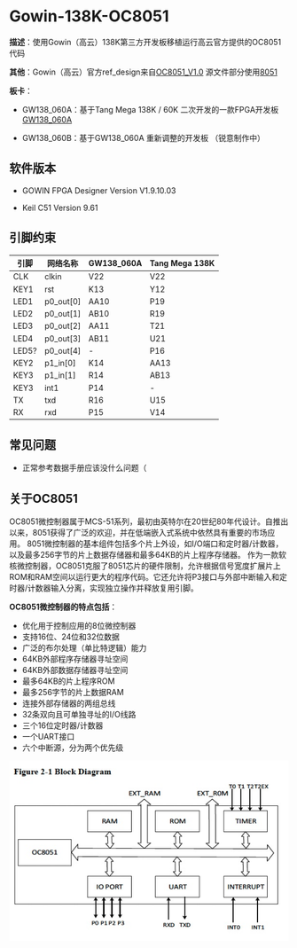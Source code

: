 # Gowin-138K-OC8051

**描述**：使用Gowin（高云）138K第三方开发板移植运行高云官方提供的OC8051代码 



**其他**：Gowin（高云）官方ref_design来自[OC8051_V1.0](https://github.com/GOWIN-FPGA/OC8051_V1.0) 源文件部分使用[8051](https://github.com/freecores/8051)


**板卡**：

+ GW138_060A：基于Tang Mega 138K / 60K 二次开发的一款FPGA开发板 [GW138_060A](https://bigpig.ongridea.com/h9wtn0)

+ GW138_060B：基于GW138_060A 重新调整的开发板 （锐意制作中）

## 软件版本

+ GOWIN FPGA Designer Version V1.9.10.03

+ Keil C51 Version 9.61

## 引脚约束
| 引脚 |  网络名称   | GW138_060A           | Tang Mega 138K|
| -----|-----| --------------------------------|-------------------|
| CLK|clkin      |  V22            | V22               |
| KEY1|rst      |  K13                  | Y12                |
| LED1|p0_out[0]      |  AA10              | P19                |
| LED2|p0_out[1]      |  AB10                    | R19             |
| LED3|p0_out[2]     |  AA11                  | T21                |
| LED4|p0_out[3]      |  AB11                  | U21                |
| LED5?|p0_out[4]      |  -                  | P16                |
| KEY2|p1_in[0]      |  K14                  | AA13                |
| KEY3|p1_in[1]     |  R14                  | AB13                |
| KEY3|int1       |  P14                  | -   |
| TX|txd       |  R16                  | U15                |
| RX|rxd       |  P15                  | V14                |

## 常见问题

+ 正常参考数据手册应该没什么问题（

## 关于OC8051

OC8051微控制器属于MCS-51系列，最初由英特尔在20世纪80年代设计。自推出以来，8051获得了广泛的欢迎，并在低端嵌入式系统中依然具有重要的市场应用。
8051微控制器的基本组件包括多个片上外设，如I/O端口和定时器/计数器，以及最多256字节的片上数据存储器和最多64KB的片上程序存储器。
作为一款软核微控制器，OC8051克服了8051芯片的硬件限制，允许根据信号宽度扩展片上ROM和RAM空间以运行更大的程序代码。它还允许将P3接口与外部中断输入和定时器/计数器输入分离，实现独立操作并释放复用引脚。

**OC8051微控制器的特点包括**：
+ 优化用于控制应用的8位微控制器
+ 支持16位、24位和32位数据
+ 广泛的布尔处理（单比特逻辑）能力
+ 64KB外部程序存储器寻址空间
+ 64KB外部数据存储器寻址空间
+ 最多64KB的片上程序ROM
+ 最多256字节的片上数据RAM
+ 连接外部存储器的两组总线
+ 32条双向且可单独寻址的I/O线路
+ 三个16位定时器/计数器
+ 一个UART接口
+ 六个中断源，分为两个优先级

<img src="doc/OC8051 pic 1.jpg">
